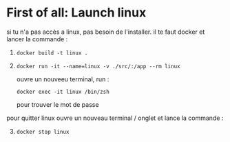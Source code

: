 # First of all: Launch linux

si tu n'a pas accès a linux, pas besoin de l'installer.
il te faut docker et lancer la commande :

1.
    ```shell
    docker build -t linux .
    ```

2.
     ```shell
     docker run -it --name=linux -v ./src/:/app --rm linux
     ```
    
    ouvre un nouveeu terminal, run :

     ```shell
     docker exec -it linux /bin/zsh
     ```
     pour trouver le mot de passe

pour quitter linux ouvre un nouveau terminal / onglet et lance la commande :

3.
      ```shell
      docker stop linux
      ```